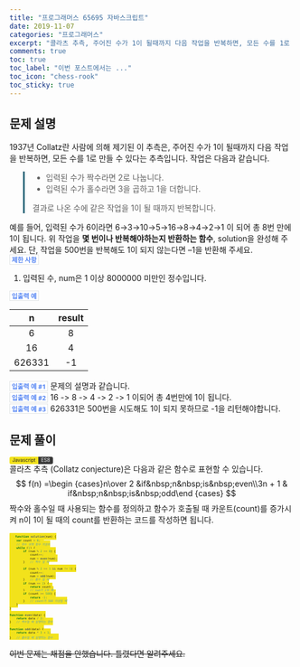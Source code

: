 ```yaml
---
title: "프로그래머스 65695 자바스크립트"
date: 2019-11-07
categories: "프로그래머스"
excerpt: "콜라츠 추측, 주어진 수가 1이 될때까지 다음 작업을 반복하면, 모든 수를 1로 만들 수 있다"
comments: true
toc: true 
toc_label: "이번 포스트에서는 ..." 
toc_icon: "chess-rook"
toc_sticky: true
---
```


## 문제 설명
1937년 Collatz란 사람에 의해 제기된 이 추측은, 
주어진 수가 1이 될때까지 다음 작업을 반복하면, 
모든 수를 1로 만들 수 있다는 추측입니다. 
작업은 다음과 같습니다.

> - 입력된 수가 짝수라면 2로 나눕니다. 
> - 입력된 수가 홀수라면 3을 곱하고 1을 더합니다.
>
> 결과로 나온 수에 같은 작업을 1이 될 때까지 반복합니다.

예를 들어, 입력된 수가 6이라면 6→3→10→5→16→8→4→2→1 
이 되어 총 8번 만에 1이 됩니다. 
위 작업을 **몇 번이나 반복해야하는지 반환하는 함수**, 
solution을 완성해 주세요. 
단, 작업을 500번을 반복해도 1이 되지 않는다면 
–1을 반환해 주세요.

`제한 사항`

1. 입력된 수, num은 1 이상 8000000 미만인 정수입니다.

`입출력 예`

|   n    | result |
| :----: | :----: |
|   6    |   8    |
|   16   |   4    |
| 626331 |   -1   |

`입출력 예 #1`
문제의 설명과 같습니다.

`입출력 예 #2`
16 -> 8 -> 4 -> 2 -> 1 이되어 총 4번만에 1이 됩니다.

`입출력 예 #3`
626331은 500번을 시도해도 1이 되지 못하므로 -1을 리턴해야합니다.

## 문제 풀이

<a class="Javascript">Javascript</a><a class="Javascriptver">ES8</a>
<script async src="https://cdnjs.cloudflare.com/ajax/libs/mathjax/2.7.0/MathJax.js?config=TeX-AMS_CHTML"></script>

콜라츠 추측 (Collatz conjecture)은 다음과 같은 함수로 표현할 수 있습니다.
$$
f(n) =\begin {cases}n\over 2 &if&nbsp;n&nbsp;is&nbsp;even\\3n + 1 & if&nbsp;n&nbsp;is&nbsp;odd\end {cases}
$$

짝수와 홀수일 때 사용되는 함수를 정의하고 함수가 호출될 때 카운트(count)를 증가시켜
n이 1이 될 때의 count를 반환하는 코드를 작성하면 됩니다.

~~~javascript
function solution(num) {
    var count = 0;  
    // 함수 실행 횟수 카운트
    while (1) {
        if (num % 2 == 0) {
            count++;
            num = even(num);
        }   // 짝수 일 때

        if (num % 2 == 1 && num != 1) {
            count++;
            num = odd(num);
        }   // 홀수 일 때
        if (num == 1) {
            return count;
        }   // num가 1일 때
        if (count >= 500) {
            return -1;
        }   // count가 500 이상일 때
    }
}

function even(data) {
    return data / 2;
}   // 짝수일 때 실행하는 함수

function odd(data) {
    return data * 3 + 1;
}   // 홀수일 때 실행하는 함수
~~~

<strike>이번 문제는 채점을 안했습니다. 틀렸다면 알려주세요.</strike>
<style>
blockquote{
    border-left: 0.25em solid #266477;
}
</style>
<style>
.page__content h1,
.page__content h2
{
    padding-bottom: 0.5em;
    border-bottom: 1px solid #89ddff;
}
</style>

<style>
    p{
        margin-block-start: 0em;
        margin-block-end: 0em;
        margin-inline-start: 0px;
        margin-inline-end: 0px;
        margin-top:0px;
        margin-bottom: 0px;
    }
</style>
<style>
        .MySQL {
            display: inline;
            padding-left: 5px;
            padding-right: 5px;
            padding-top: 1px;
            padding-bottom: 2px;
            font-size: 0.6em;
            text-align: center;
            background-color: #52809c;
            color: #f8fafc;
            border-top-left-radius: 3px;
            border-bottom-left-radius: 3px;
            content: "MySQL"
        }

        .MySQLver {
            display: inline;
            padding-left: 5px;
            padding-right: 5px;
            padding-top: 1px;
            padding-bottom: 2px;
            font-size: 0.6em;
            text-align: center;
            background-color: #f8981d;
            color: #f8fafc;
            border-top-right-radius: 3px;
            border-bottom-right-radius: 3px;
        }
</style>
<style>
        .Javascript {
            display: inline;
            padding-left: 5px;
            padding-right: 5px;
            padding-top: 1px;
            padding-bottom: 2px;
            font-size: 0.6em;
            text-align: center;
            background-color: #f2e21b;
            color: #222;
            border-top-left-radius: 3px;
            border-bottom-left-radius: 3px;
        }

        .Javascriptver {
            display: inline;
            padding-left: 5px;
            padding-right: 5px;
            padding-top: 1px;
            padding-bottom: 2px;
            font-size: 0.6em;
            text-align: center;
            background-color: #000000c7;
            color: #f8fafc;
            border-top-right-radius: 3px;
            border-bottom-right-radius: 3px;
        }
</style>
<style>
        .PHP {
            display: inline;
            padding-left: 5px;
            padding-right: 5px;
            padding-top: 1px;
            padding-bottom: 2px;
            font-size: 0.6em;
            text-align: center;
            background-color: #777bb3;
            color: #f8fafc;
            border-top-left-radius: 3px;
            border-bottom-left-radius: 3px;
            content: "MySQL"
        }

        .PHPver {
            display: inline;
            padding-left: 5px;
            padding-right: 5px;
            padding-top: 1px;
            padding-bottom: 2px;
            font-size: 0.6em;
            text-align: center;
            background-color: #000000c7;
            color: #f8fafc;
            border-top-right-radius: 3px;
            border-bottom-right-radius: 3px;
        }
</style>
<style>
        .Python {
            display: inline;
            padding-left: 5px;
            padding-right: 5px;
            padding-top: 1px;
            padding-bottom: 2px;
            font-size: 0.6em;
            text-align: center;
            background-color: #0277bd;
            color: #f8fafc;
            border-top-left-radius: 3px;
            border-bottom-left-radius: 3px;
        }

        .Pythonver {
            display: inline;
            padding-left: 5px;
            padding-right: 5px;
            padding-top: 1px;
            padding-bottom: 2px;
            font-size: 0.6em;
            text-align: center;
            background-color: #ffc107;
            color: #f8fafc;
            border-top-right-radius: 3px;
            border-bottom-right-radius: 3px;
        }
</style>
<style>
.page h1:before {
    padding-right: 0.3em;
    color: #9ddcff;
    content: "/";
}

.page h2:before {
    padding-right: 0.3em;
    color: #9ddcff;
    content: "//";
}

.page h3:before {
    padding-right: 0.3em;
    color: #9ddcff;
    content: "///";
}

.page h4:before {
    padding-right: 0.3em;
    color: #9ddcff;
    content: "////";
}

p>code,
a>code,
li>code,
figcaption>code,
td>code {
    padding-left: 0.18rem;
    padding-right: 0.18rem;
    padding-top: 0.09rem;
    font-size: 0.8em;
    background: #fff;
    color: #5283f3;
    border: solid 1px #e1e4e5;
    border-radius: 0px;
    font-family: open sans,clear sans,helvetica neue,Helvetica,Arial,sans-serif;
    font-weight: bold;
}
</style>

